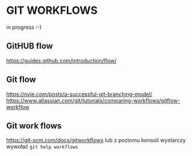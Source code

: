 # GIT WORKFLOWS

in progress :-)

## GitHUB flow
https://guides.github.com/introduction/flow/

## Git flow
https://nvie.com/posts/a-successful-git-branching-model/<br/>
https://www.atlassian.com/git/tutorials/comparing-workflows/gitflow-workflow

## Git work flows

https://git-scm.com/docs/gitworkflows lub z poziomu konsoli wystarczy wywołać `git help workflows`
